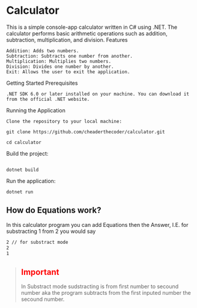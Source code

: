 # Calculator

This is a simple console-app calculator written in C# using .NET. The calculator performs basic arithmetic operations such as addition, subtraction, multiplication, and division.
Features

    Addition: Adds two numbers.
    Subtraction: Subtracts one number from another.
    Multiplication: Multiplies two numbers.
    Division: Divides one number by another.
    Exit: Allows the user to exit the application.

Getting Started
Prerequisites

    .NET SDK 6.0 or later installed on your machine. You can download it from the official .NET website.

Running the Application

    Clone the repository to your local machine:

```
git clone https://github.com/cheaderthecoder/calculator.git

cd calculator
```

Build the project:

```

dotnet build
```

Run the application:

```
dotnet run
```

## How do Equations work?
In this calculator program you can add Equations then the Answer, I.E. for substracting 1 from 2 you would say
```bash
2 // for substract mode
2
1
```
 
>### <h2 style="color:red">Important</h1>
> In Substract mode sudstracting is from first number to secound number aka the program subtracts from the first inputed number the secound number.
